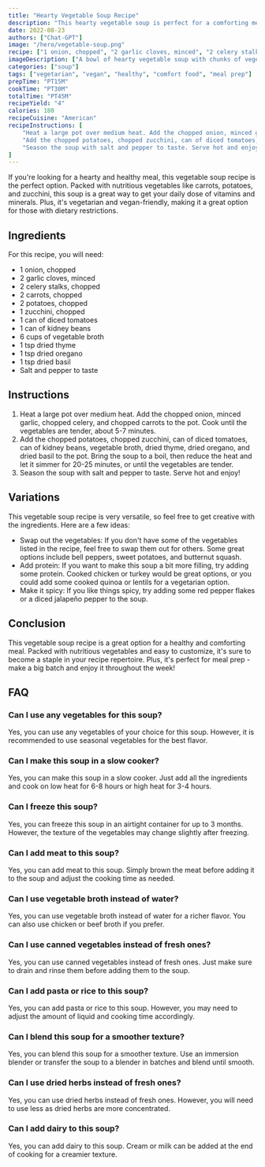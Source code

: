 ```yaml
---
title: "Hearty Vegetable Soup Recipe"
description: "This hearty vegetable soup is perfect for a comforting meal on a cold day. Packed with nutritious vegetables, it's a great way to get your daily dose of vitamins and minerals."
date: 2022-08-23
authors: ["Chat-GPT"]
image: "/hero/vegetable-soup.png"
recipe: ["1 onion, chopped", "2 garlic cloves, minced", "2 celery stalks, chopped", "2 carrots, chopped", "2 potatoes, chopped", "1 zucchini, chopped", "1 can of diced tomatoes", "1 can of kidney beans", "6 cups of vegetable broth", "1 tsp dried thyme", "1 tsp dried oregano", "1 tsp dried basil", "Salt and pepper to taste"]
imageDescription: ["A bowl of hearty vegetable soup with chunks of vegetables and beans"]
categories: ["soup"]
tags: ["vegetarian", "vegan", "healthy", "comfort food", "meal prep"]
prepTime: "PT15M"
cookTime: "PT30M"
totalTime: "PT45M"
recipeYield: "4"
calories: 180
recipeCuisine: "American"
recipeInstructions: [
    "Heat a large pot over medium heat. Add the chopped onion, minced garlic, chopped celery, and chopped carrots to the pot. Cook until the vegetables are tender, about 5-7 minutes.",
    "Add the chopped potatoes, chopped zucchini, can of diced tomatoes, can of kidney beans, vegetable broth, dried thyme, dried oregano, and dried basil to the pot. Bring the soup to a boil, then reduce the heat and let it simmer for 20-25 minutes, or until the vegetables are tender.",
    "Season the soup with salt and pepper to taste. Serve hot and enjoy!"
]
---
```


If you're looking for a hearty and healthy meal, this vegetable soup recipe is the perfect option. Packed with nutritious vegetables like carrots, potatoes, and zucchini, this soup is a great way to get your daily dose of vitamins and minerals. Plus, it's vegetarian and vegan-friendly, making it a great option for those with dietary restrictions.

## Ingredients

For this recipe, you will need:

- 1 onion, chopped
- 2 garlic cloves, minced
- 2 celery stalks, chopped
- 2 carrots, chopped
- 2 potatoes, chopped
- 1 zucchini, chopped
- 1 can of diced tomatoes
- 1 can of kidney beans
- 6 cups of vegetable broth
- 1 tsp dried thyme
- 1 tsp dried oregano
- 1 tsp dried basil
- Salt and pepper to taste

## Instructions

1. Heat a large pot over medium heat. Add the chopped onion, minced garlic, chopped celery, and chopped carrots to the pot. Cook until the vegetables are tender, about 5-7 minutes.
2. Add the chopped potatoes, chopped zucchini, can of diced tomatoes, can of kidney beans, vegetable broth, dried thyme, dried oregano, and dried basil to the pot. Bring the soup to a boil, then reduce the heat and let it simmer for 20-25 minutes, or until the vegetables are tender.
3. Season the soup with salt and pepper to taste. Serve hot and enjoy!

## Variations

This vegetable soup recipe is very versatile, so feel free to get creative with the ingredients. Here are a few ideas:

- Swap out the vegetables: If you don't have some of the vegetables listed in the recipe, feel free to swap them out for others. Some great options include bell peppers, sweet potatoes, and butternut squash.
- Add protein: If you want to make this soup a bit more filling, try adding some protein. Cooked chicken or turkey would be great options, or you could add some cooked quinoa or lentils for a vegetarian option.
- Make it spicy: If you like things spicy, try adding some red pepper flakes or a diced jalapeño pepper to the soup.

## Conclusion

This vegetable soup recipe is a great option for a healthy and comforting meal. Packed with nutritious vegetables and easy to customize, it's sure to become a staple in your recipe repertoire. Plus, it's perfect for meal prep - make a big batch and enjoy it throughout the week!

## FAQ

### Can I use any vegetables for this soup?

Yes, you can use any vegetables of your choice for this soup. However, it is recommended to use seasonal vegetables for the best flavor.

### Can I make this soup in a slow cooker?

Yes, you can make this soup in a slow cooker. Just add all the ingredients and cook on low heat for 6-8 hours or high heat for 3-4 hours.

### Can I freeze this soup?

Yes, you can freeze this soup in an airtight container for up to 3 months. However, the texture of the vegetables may change slightly after freezing.

### Can I add meat to this soup?

Yes, you can add meat to this soup. Simply brown the meat before adding it to the soup and adjust the cooking time as needed.

### Can I use vegetable broth instead of water?

Yes, you can use vegetable broth instead of water for a richer flavor. You can also use chicken or beef broth if you prefer.

### Can I use canned vegetables instead of fresh ones?

Yes, you can use canned vegetables instead of fresh ones. Just make sure to drain and rinse them before adding them to the soup.

### Can I add pasta or rice to this soup?

Yes, you can add pasta or rice to this soup. However, you may need to adjust the amount of liquid and cooking time accordingly.

### Can I blend this soup for a smoother texture?

Yes, you can blend this soup for a smoother texture. Use an immersion blender or transfer the soup to a blender in batches and blend until smooth.

### Can I use dried herbs instead of fresh ones?

Yes, you can use dried herbs instead of fresh ones. However, you will need to use less as dried herbs are more concentrated.

### Can I add dairy to this soup?

Yes, you can add dairy to this soup. Cream or milk can be added at the end of cooking for a creamier texture.